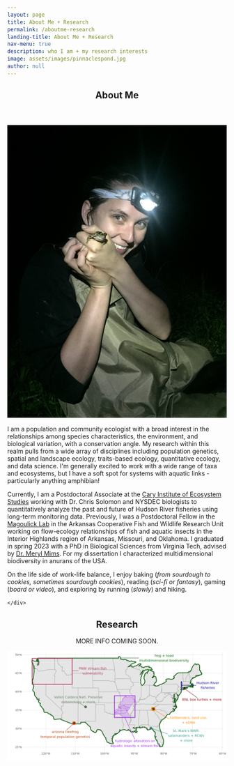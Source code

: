 ```yaml
---
layout: page
title: About Me + Research
permalink: /aboutme-research
landing-title: About Me + Research
nav-menu: true
description: who I am + my research interests
image: assets/images/pinnaclespond.jpg
author: null
---
```


<div id="main" class="alt">
<!-- One -->
<section id="aboutmeHeader">
	<div class="inner">
		<header class="major">
			<h2 id="aboutmeHeader">About Me</h2>
		</header>

<img src="assets/images/ChloeMoore_StreamTeam.JPG" alt="profile photo of me smiling and holding a frog" class="profile-photo">
			
<p>I am a population and community ecologist with a broad interest in the relationships among species characteristics, the environment, and biological variation, with a conservation angle. My research within this realm pulls from a wide array of disciplines including population genetics, spatial and landscape ecology, traits-based ecology, quantitative ecology, and data science. I'm generally excited to work with a wide range of taxa and ecosystems, but I have a soft spot for systems with aquatic links - particularly anything amphibian!</p>

<p>Currently, I am a Postdoctoral Associate at the <a href="https://www.caryinstitute.org/">Cary Institute of Ecosystem Studies</a> working with Dr. Chris Solomon and NYSDEC biologists to quantitatively analyze the past and future of Hudson River fisheries using long-term monitoring data. Previously, I was a Postdoctoral Fellow in the <a href="https://danmag.wixsite.com/business-services">Magoulick Lab</a> in the Arkansas Cooperative Fish and Wildlife Research Unit working on flow-ecology relationships of fish and aquatic insects in the Interior Highlands region of Arkansas, Missouri, and Oklahoma. I graduated in spring 2023 with a PhD in Biological Sciences from Virginia Tech, advised by <a href="https://www.mimslab.org/">Dr. Meryl Mims</a>. For my dissertation I characterized multidimensional biodiversity in anurans of the USA.</p>

<p>On the life side of work-life balance, I enjoy baking (<i>from sourdough to cookies, sometimes sourdough cookies</i>), reading (<i>sci-fi or fantasy</i>), gaming (<i>board or video</i>), and exploring by running (<i>slowly</i>) and hiking.</p>

	</div>
</section>
<!--<hr class="major" />-->

<!--RESEARCH-->
<section id="researchinfo">
	<div class="inner">
		<header class="major">
			<h2 id="researchinfo">Research</h2>
			<p>MORE INFO COMING SOON.</p>
			<img src="/assets/images/research_map.png" alt="Map of the US highlighting regions where I conducted or assisted with research." style="max-width: 100%; height: auto;">
    </div>
</section>



